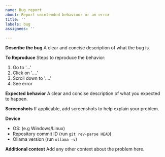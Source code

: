 ```yaml
---
name: Bug report
about: Report unintended behaviour or an error
title: ''
labels: bug
assignees: ''

---
```


<!-- Please fill out these fields -->

**Describe the bug**
A clear and concise description of what the bug is.

**To Reproduce**
Steps to reproduce the behavior:
1. Go to '...'
2. Click on '....'
3. Scroll down to '....'
4. See error

**Expected behavior**
A clear and concise description of what you expected to happen.

**Screenshots**
If applicable, add screenshots to help explain your problem.

**Device**
 - OS: (e.g Windows/Linux)
 - Repository commit ID (run `git rev-parse HEAD`)
 - Ollama version (run `ollama -v`)

**Additional context**
Add any other context about the problem here.
